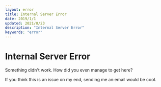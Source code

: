 ```yaml
---
layout: error
title: Internal Server Error
date: 2019/1/1
updated: 2021/0/23
description: "Internal Server Error"
keywords: "error"
---
```


# Internal Server Error

Something didn't work. How did you even manage to get here?

If you think this is an issue on my end, sending me an email would be cool.
